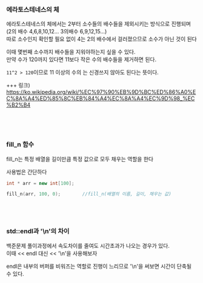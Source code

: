 ### 에라토스테네스의 체
에라토스테네스의 체에서는 2부터 소수들의 배수들을 제외시키는 방식으로 진행되며
(2의 배수 4,6,8,10,12... 3의배수 6,9,12,15...)   
따로 소수인지 확인할 필요 없이 4는 2의 배수에서 걸러졌으므로 소수가 아닌 것이 된다  

이때 몇번째 소수까지 배수들을 지워야하는지 싶을 수 있다.  
만약 수가 120까지 있다면 11보다 작은 수의 배수들을 제거하면 된다.   

`11^2 > 120`이므로 11 이상의 수의 는 신경쓰지 않아도 된다는 뜻이다.  

+++ 링크) https://ko.wikipedia.org/wiki/%EC%97%90%EB%9D%BC%ED%86%A0%EC%8A%A4%ED%85%8C%EB%84%A4%EC%8A%A4%EC%9D%98_%EC%B2%B4  
　  
　  
　  
### fill_n 함수
fill_n는 특정 배열을 길이만큼 특정 값으로 모두 채우는 역할을 한다  

사용법은 간단하다  
```c++
int * arr = new int[100];

fill_n(arr, 100, 0);        //fill_n(배열의 이름, 길이, 채우는 값)
```
　  
　  
### std::endl과 '\n'의 차이
백준문제 풀이과정에서 속도차이를 줄여도 시간초과가 나오는 경우가 있다.  
이때 << endl 대신 << '\n'을 사용해보자

endl은 내부의 버퍼를 비워즈는 역할로 진행이 느리므로 '\n'을 써보면 시간이 단축될 수 있다.  
